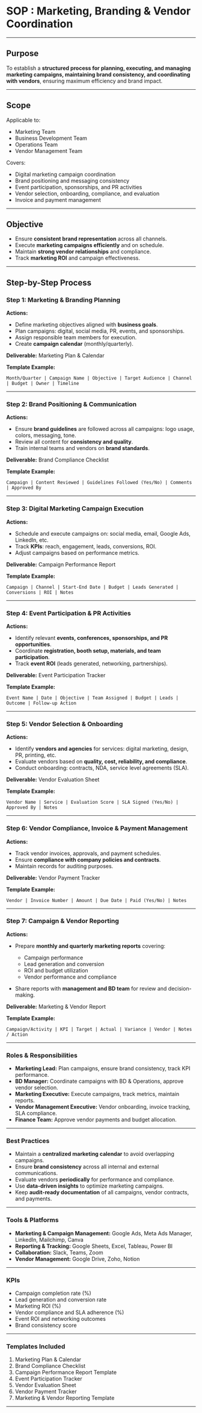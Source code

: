 # **SOP : Marketing, Branding & Vendor Coordination**

---

## **Purpose**

To establish a **structured process for planning, executing, and managing marketing campaigns, maintaining brand consistency, and coordinating with vendors**, ensuring maximum efficiency and brand impact.

---

## **Scope**

Applicable to:

* Marketing Team
* Business Development Team
* Operations Team
* Vendor Management Team

Covers:

* Digital marketing campaign coordination
* Brand positioning and messaging consistency
* Event participation, sponsorships, and PR activities
* Vendor selection, onboarding, compliance, and evaluation
* Invoice and payment management

---

## **Objective**

* Ensure **consistent brand representation** across all channels.
* Execute **marketing campaigns efficiently** and on schedule.
* Maintain **strong vendor relationships** and compliance.
* Track **marketing ROI** and campaign effectiveness.

---

## **Step-by-Step Process**

### **Step 1: Marketing & Branding Planning**

**Actions:**

* Define marketing objectives aligned with **business goals**.
* Plan campaigns: digital, social media, PR, events, and sponsorships.
* Assign responsible team members for execution.
* Create **campaign calendar** (monthly/quarterly).

**Deliverable:** Marketing Plan & Calendar

**Template Example:**

```
Month/Quarter | Campaign Name | Objective | Target Audience | Channel | Budget | Owner | Timeline
```

---

### **Step 2: Brand Positioning & Communication**

**Actions:**

* Ensure **brand guidelines** are followed across all campaigns: logo usage, colors, messaging, tone.
* Review all content for **consistency and quality**.
* Train internal teams and vendors on **brand standards**.

**Deliverable:** Brand Compliance Checklist

**Template Example:**

```
Campaign | Content Reviewed | Guidelines Followed (Yes/No) | Comments | Approved By
```

---

### **Step 3: Digital Marketing Campaign Execution**

**Actions:**

* Schedule and execute campaigns on: social media, email, Google Ads, LinkedIn, etc.
* Track **KPIs**: reach, engagement, leads, conversions, ROI.
* Adjust campaigns based on performance metrics.

**Deliverable:** Campaign Performance Report

**Template Example:**

```
Campaign | Channel | Start-End Date | Budget | Leads Generated | Conversions | ROI | Notes
```

---

### **Step 4: Event Participation & PR Activities**

**Actions:**

* Identify relevant **events, conferences, sponsorships, and PR opportunities**.
* Coordinate **registration, booth setup, materials, and team participation**.
* Track **event ROI** (leads generated, networking, partnerships).

**Deliverable:** Event Participation Tracker

**Template Example:**

```
Event Name | Date | Objective | Team Assigned | Budget | Leads | Outcome | Follow-up Action
```

---

### **Step 5: Vendor Selection & Onboarding**

**Actions:**

* Identify **vendors and agencies** for services: digital marketing, design, PR, printing, etc.
* Evaluate vendors based on **quality, cost, reliability, and compliance**.
* Conduct onboarding: contracts, NDA, service level agreements (SLA).

**Deliverable:** Vendor Evaluation Sheet

**Template Example:**

```
Vendor Name | Service | Evaluation Score | SLA Signed (Yes/No) | Approved By | Notes
```

---

### **Step 6: Vendor Compliance, Invoice & Payment Management**

**Actions:**

* Track vendor invoices, approvals, and payment schedules.
* Ensure **compliance with company policies and contracts**.
* Maintain records for auditing purposes.

**Deliverable:** Vendor Payment Tracker

**Template Example:**

```
Vendor | Invoice Number | Amount | Due Date | Paid (Yes/No) | Notes
```

---

### **Step 7: Campaign & Vendor Reporting**

**Actions:**

* Prepare **monthly and quarterly marketing reports** covering:

  * Campaign performance
  * Lead generation and conversion
  * ROI and budget utilization
  * Vendor performance and compliance
* Share reports with **management and BD team** for review and decision-making.

**Deliverable:** Marketing & Vendor Report

**Template Example:**

```
Campaign/Activity | KPI | Target | Actual | Variance | Vendor | Notes / Action
```

---

### **Roles & Responsibilities**

* **Marketing Lead:** Plan campaigns, ensure brand consistency, track KPI performance.
* **BD Manager:** Coordinate campaigns with BD & Operations, approve vendor selection.
* **Marketing Executive:** Execute campaigns, track metrics, maintain reports.
* **Vendor Management Executive:** Vendor onboarding, invoice tracking, SLA compliance.
* **Finance Team:** Approve vendor payments and budget allocation.

---

### **Best Practices**

* Maintain a **centralized marketing calendar** to avoid overlapping campaigns.
* Ensure **brand consistency** across all internal and external communications.
* Evaluate vendors **periodically** for performance and compliance.
* Use **data-driven insights** to optimize marketing campaigns.
* Keep **audit-ready documentation** of all campaigns, vendor contracts, and payments.

---

### **Tools & Platforms**

* **Marketing & Campaign Management:** Google Ads, Meta Ads Manager, LinkedIn, Mailchimp, Canva
* **Reporting & Tracking:** Google Sheets, Excel, Tableau, Power BI
* **Collaboration:** Slack, Teams, Zoom
* **Vendor Management:** Google Drive, Zoho, Notion

---

### **KPIs**

* Campaign completion rate (%)
* Lead generation and conversion rate
* Marketing ROI (%)
* Vendor compliance and SLA adherence (%)
* Event ROI and networking outcomes
* Brand consistency score

---

### **Templates Included**

1. Marketing Plan & Calendar
2. Brand Compliance Checklist
3. Campaign Performance Report Template
4. Event Participation Tracker
5. Vendor Evaluation Sheet
6. Vendor Payment Tracker
7. Marketing & Vendor Reporting Template

---
